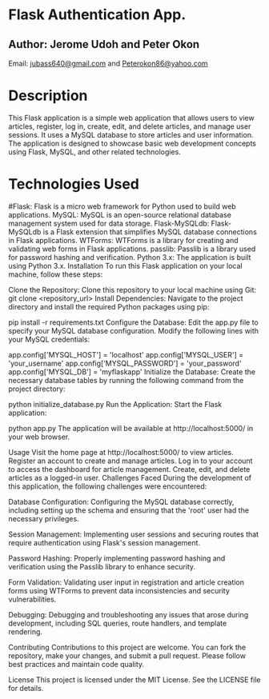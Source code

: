# Flask Authentication App.
## Author: Jerome Udoh and Peter Okon
Email: jubass640@gmail.com and Peterokon86@yahoo.com
# Description
This Flask application is a simple web application that allows users to view articles, register, log in, create, edit, and delete articles, and manage user sessions. It uses a MySQL database to store articles and user information. The application is designed to showcase basic web development concepts using Flask, MySQL, and other related technologies.

# Technologies Used
#Flask: Flask is a micro web framework for Python used to build web applications. MySQL: MySQL is an open-source relational database management system used for data storage. Flask-MySQLdb: Flask-MySQLdb is a Flask extension that simplifies MySQL database connections in Flask applications. WTForms: WTForms is a library for creating and validating web forms in Flask applications. passlib: Passlib is a library used for password hashing and verification. Python 3.x: The application is built using Python 3.x. Installation To run this Flask application on your local machine, follow these steps:

Clone the Repository: Clone this repository to your local machine using Git:
git clone <repository_url> Install Dependencies: Navigate to the project directory and install the required Python packages using pip:

pip install -r requirements.txt Configure the Database: Edit the app.py file to specify your MySQL database configuration. Modify the following lines with your MySQL credentials:

app.config['MYSQL_HOST'] = 'localhost' app.config['MYSQL_USER'] = 'your_username' app.config['MYSQL_PASSWORD'] = 'your_password' app.config['MYSQL_DB'] = 'myflaskapp' Initialize the Database: Create the necessary database tables by running the following command from the project directory:

python initialize_database.py Run the Application: Start the Flask application:

python app.py The application will be available at http://localhost:5000/ in your web browser.

Usage
Visit the home page at http://localhost:5000/ to view articles. Register an account to create and manage articles. Log in to your account to access the dashboard for article management. Create, edit, and delete articles as a logged-in user. Challenges Faced During the development of this application, the following challenges were encountered:

Database Configuration:
Configuring the MySQL database correctly, including setting up the schema and ensuring that the 'root' user had the necessary privileges.

Session Management:
Implementing user sessions and securing routes that require authentication using Flask's session management.

Password Hashing:
Properly implementing password hashing and verification using the Passlib library to enhance security.

Form Validation: Validating user input in registration and article creation forms using WTForms to prevent data inconsistencies and security vulnerabilities.

Debugging:
Debugging and troubleshooting any issues that arose during development, including SQL queries, route handlers, and template rendering.

Contributing
Contributions to this project are welcome. You can fork the repository, make your changes, and submit a pull request. Please follow best practices and maintain code quality.

License
This project is licensed under the MIT License. See the LICENSE file for details.
